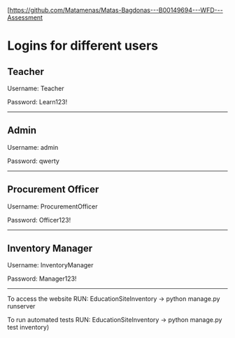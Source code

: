 [https://github.com/Matamenas/Matas-Bagdonas---B00149694---WFD---Assessment

<h1>Logins for different users</h1>

<h2>Teacher</h2>

Username:
Teacher

Password:
Learn123!

------------------
<h2>Admin</h2>

Username:
admin

Password:
qwerty

------------------
<h2>Procurement Officer</h2>

Username:
ProcurementOfficer

Password:
Officer123!

------------------
<h2>Inventory Manager</h2>

Username:
InventoryManager

Password:
Manager123!

------------------
To access the website RUN: EducationSiteInventory -> python manage.py runserver  

To run automated tests RUN: EducationSiteInventory -> python manage.py test inventory)
